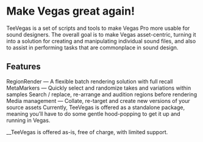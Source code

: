 # Make Vegas great again!
TeeVegas is a set of scripts and tools to make Vegas Pro more usable for sound designers. The overall goal is to make Vegas asset-centric, turning it into a solution for creating and manipulating individual sound files, and also to assist in performing tasks that are commonplace in sound design.

## Features
RegionRender — A flexible batch rendering solution with full recall
MetaMarkers — Quickly select and randomize takes and variations within samples
Search / replace, re-arrange and audition regions before rendering
Media management — Collate, re-target and create new versions of your source assets
Currently, TeeVegas is offered as a standalone package, meaning you’ll have to do some gentle hood-popping to get it up and running in Vegas.

__TeeVegas is offered as-is, free of charge, with limited support.